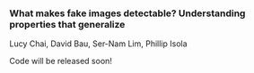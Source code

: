 ### What makes fake images detectable? Understanding properties that generalize
Lucy Chai, David Bau, Ser-Nam Lim, Phillip Isola

Code will be released soon!
